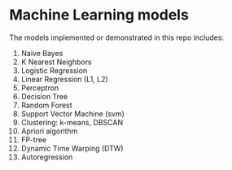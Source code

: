 # Machine Learning models

The models implemented or demonstrated in this repo includes: 

1. Naive Bayes
2. K Nearest Neighbors
3. Logistic Regression
4. Linear Regression (L1, L2)
4. Perceptron 
5. Decision Tree
6. Random Forest
7. Support Vector Machine (svm)
8. Clustering: k-means, DBSCAN
9. Apriori algorithm
10. FP-tree
11. Dynamic Time Warping (DTW)
12. Autoregression
